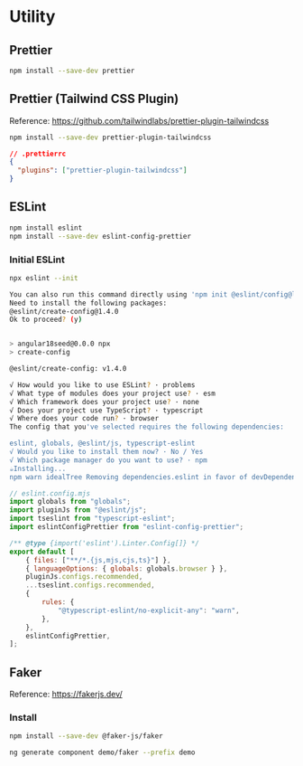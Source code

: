 # Utility

## Prettier
``` bash
npm install --save-dev prettier 
```

## Prettier (Tailwind CSS Plugin)
Reference: https://github.com/tailwindlabs/prettier-plugin-tailwindcss
``` bash
npm install --save-dev prettier-plugin-tailwindcss
```

``` json
// .prettierrc
{
  "plugins": ["prettier-plugin-tailwindcss"]
}
```

## ESLint
``` bash
npm install eslint
npm install --save-dev eslint-config-prettier
```

### Initial ESLint
``` bash
npx eslint --init

You can also run this command directly using 'npm init @eslint/config@latest'.
Need to install the following packages:
@eslint/create-config@1.4.0
Ok to proceed? (y)


> angular18seed@0.0.0 npx
> create-config

@eslint/create-config: v1.4.0

√ How would you like to use ESLint? · problems    
√ What type of modules does your project use? · esm
√ Which framework does your project use? · none
√ Does your project use TypeScript? · typescript
√ Where does your code run? · browser
The config that you've selected requires the following dependencies:

eslint, globals, @eslint/js, typescript-eslint
√ Would you like to install them now? · No / Yes
√ Which package manager do you want to use? · npm
☕️Installing...
npm warn idealTree Removing dependencies.eslint in favor of devDependencies.eslint
```

``` js
// eslint.config.mjs
import globals from "globals";
import pluginJs from "@eslint/js";
import tseslint from "typescript-eslint";
import eslintConfigPrettier from "eslint-config-prettier";

/** @type {import('eslint').Linter.Config[]} */
export default [
    { files: ["**/*.{js,mjs,cjs,ts}"] },
    { languageOptions: { globals: globals.browser } },
    pluginJs.configs.recommended,
    ...tseslint.configs.recommended,
    {
        rules: {
            "@typescript-eslint/no-explicit-any": "warn",
        },
    },
    eslintConfigPrettier,
];
```

## Faker
Reference: https://fakerjs.dev/

### Install
``` bash
npm install --save-dev @faker-js/faker 
```

``` bash
ng generate component demo/faker --prefix demo
```

